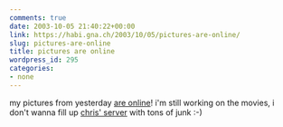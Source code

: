 ```yaml
---
comments: true
date: 2003-10-05 21:40:22+00:00
link: https://habi.gna.ch/2003/10/05/pictures-are-online/
slug: pictures-are-online
title: pictures are online
wordpress_id: 295
categories:
- none
---
```


my pictures from yesterday [are online](http://www.habi.gna.ch/pics/SUICMC03/)!
i'm still working on the movies, i don't wanna fill up [chris' server](http://gna.ch/) with tons of junk :-)
